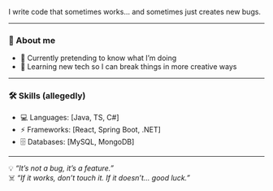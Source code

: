 I write code that sometimes works… and sometimes just creates new bugs.  

---

### 🧩 About me
- 🔭 Currently pretending to know what I’m doing  
- 🌱 Learning new tech so I can break things in more creative ways  

---

### 🛠️ Skills (allegedly)
- 💻 Languages: [Java, TS, C#]  
- ⚡ Frameworks: [React, Spring Boot, .NET]  
- 🗄️ Databases: [MySQL, MongoDB]  

---

💡 *“It’s not a bug, it’s a feature.”*  
☠️ *“If it works, don’t touch it. If it doesn’t… good luck.”*
